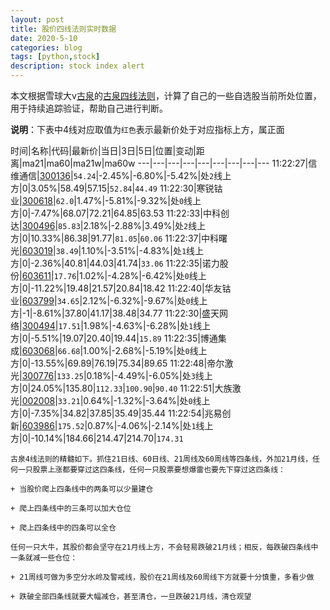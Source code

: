 ```yaml
---
layout: post
title: 股价四线法则实时数据
date: 2020-5-10
categories: blog
tags: [python,stock]
description: stock index alert
---
```



本文根据雪球大v[古泉](https://xueqiu.com/u/7148646888)的[古泉四线法则](https://xueqiu.com/7148646888/130498192)，计算了自己的一些自选股当前所处位置，用于持续追踪验证，帮助自己进行判断。

**说明**：下表中4线对应取值为`红色`表示最新价处于对应指标上方，属正面

时间|名称|代码|最新价|当日|3日|5日|位置|变动|距离|ma21|ma60|ma21w|ma60w
---|---|---|---|---|---|---|---|---
11:22:27|信维通信|[300136](https://xueqiu.com/S/SZ300136)|`54.24`|-2.45%|-6.80%|-5.42%|处`2`线上方|0|3.05%|58.49|57.15|`52.84`|`44.49`
11:22:30|寒锐钴业|[300618](https://xueqiu.com/S/SZ300618)|`62.0`|1.47%|-5.81%|-9.32%|处`0`线上方|0|-7.47%|68.07|72.21|64.85|63.53
11:22:33|中科创达|[300496](https://xueqiu.com/S/SZ300496)|`85.83`|2.18%|-2.88%|3.49%|处`2`线上方|0|10.33%|86.38|91.77|`81.05`|`60.06`
11:22:37|中科曙光|[603019](https://xueqiu.com/S/SH603019)|`38.49`|1.10%|-3.51%|-4.83%|处`1`线上方|0|-2.36%|40.81|44.03|41.74|`33.06`
11:22:35|诺力股份|[603611](https://xueqiu.com/S/SH603611)|`17.76`|1.02%|-4.28%|-6.42%|处`0`线上方|0|-11.22%|19.48|21.57|20.84|18.42
11:22:40|华友钴业|[603799](https://xueqiu.com/S/SH603799)|`34.65`|2.12%|-6.32%|-9.67%|处`0`线上方|-1|-8.61%|37.80|41.17|38.48|34.77
11:22:30|盛天网络|[300494](https://xueqiu.com/S/SZ300494)|`17.51`|1.98%|-4.63%|-6.28%|处`1`线上方|0|-5.51%|19.07|20.40|19.44|`15.89`
11:22:35|博通集成|[603068](https://xueqiu.com/S/SH603068)|`66.68`|1.00%|-2.68%|-5.19%|处`0`线上方|0|-13.55%|69.89|76.19|75.34|89.65
11:22:48|帝尔激光|[300776](https://xueqiu.com/S/SZ300776)|`133.25`|0.18%|-4.49%|-6.05%|处`3`线上方|0|24.05%|135.80|`112.33`|`100.90`|`90.40`
11:22:51|大族激光|[002008](https://xueqiu.com/S/SZ002008)|`33.21`|0.64%|-1.32%|-3.64%|处`0`线上方|0|-7.35%|34.82|37.85|35.49|35.44
11:22:54|兆易创新|[603986](https://xueqiu.com/S/SH603986)|`175.52`|0.87%|-4.06%|-2.14%|处`1`线上方|0|-10.14%|184.66|214.47|214.70|`174.31`

```
古泉4线法则的精髓如下。抓住21日线、60日线、21周线及60周线等四条线，外加21月线，任何一只股票上涨都要穿过这四条线，任何一只股票要想爆雷也要先下穿过这四条线：

+ 当股价爬上四条线中的两条可以少量建仓

+ 爬上四条线中的三条可以加大仓位

+ 爬上四条线中的四条可以全仓

任何一只大牛，其股价都会坚守在21月线上方，不会轻易跌破21月线；相反，每跌破四条线中一条就减一些仓位：

+ 21周线可做为多空分水岭及警戒线，股价在21周线及60周线下方就要十分慎重，多看少做

+ 跌破全部四条线就要大幅减仓，甚至清仓，一旦跌破21月线，清仓观望
```
